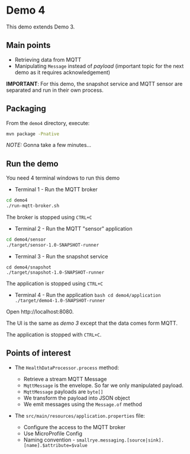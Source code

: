 # Demo 4

This demo extends Demo 3.

## Main points

* Retrieving data from MQTT
* Manipulating `Message` instead of _payload_ (important topic for the next demo as it requires acknowledgement)

**IMPORTANT**: For this demo, the snapshot service and MQTT sensor are separated and run in their own process.

## Packaging

From the `demo4` directory, execute:

```bash
mvn package -Pnative
```

_NOTE:_ Gonna take a few minutes...

## Run the demo

You need 4 terminal windows to run this demo

* Terminal 1 - Run the MQTT broker
```bash
cd demo4
./run-mqtt-broker.sh
```

The broker is stopped using `CTRL+C`

* Terminal 2 - Run the MQTT "sensor" application
```bash
cd demo4/sensor
./target/sensor-1.0-SNAPSHOT-runner
```

* Terminal 3 - Run the snapshot service

```
cd demo4/snapshot
./target/snapshot-1.0-SNAPSHOT-runner
```

The application is stopped using `CTRL+C`

* Terminal 4 - Run the application
``bash
cd demo4/application
./target/demo4-1.0-SNAPSHOT-runner
``

Open http://localhost:8080.

The UI is the same as _demo 3_ except that the data comes form MQTT.

The application is stopped with `CTRL+C`.

## Points of interest

* The `HealthDataProcessor.process` method:
  
  * Retrieve a stream MQTT Message
  * `MqttMessage` is the envelope. So far we only manipulated payload.
  * `MqttMessage` payloads are `byte[]`
  * We transform the payload into JSON object 
  * We emit messages using the `Message.of` method
    
* The `src/main/resources/application.properties` file:

  * Configure the access to the MQTT broker
  * Use MicroProfile Config
  * Naming convention - `smallrye.messaging.[source|sink].[name].$attribute=$value`
  
    
